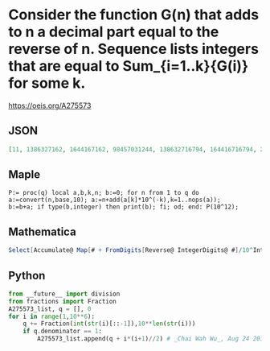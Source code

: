 # Consider the function G\(n\) that adds to n a decimal part equal to the reverse of n\. Sequence lists integers that are equal to Sum\_\{i\=1\.\.k\}\{G\(i\)\} for some k\.
https://oeis.org/A275573
## JSON
```JSON
[11, 1386327162, 1644167162, 98457031244, 138632716794, 164416716794, 215332031244, 3164184570305, 9845703124994, 13863271679994, 16441671679994, 21533203124994, 35992309570305, 984570312499994, 1386327167999994, 1644167167999994, 2153320312499994, 80783157348632805, 98457031249999994, 138632716799999994, 164416716799999994, 215332031249999994, 243634719848632805]
```
## Maple
```Maple
P:= proc(q) local a,b,k,n; b:=0; for n from 1 to q do
a:=convert(n,base,10); a:=n+add(a[k]*10^(-k),k=1..nops(a));
b:=b+a; if type(b,integer) then print(b); fi; od; end: P(10^12);
```
## Mathematica
```Mathematica
Select[Accumulate@ Map[# + FromDigits[Reverse@ IntegerDigits@ #]/10^IntegerLength@ # &, Range[10^7]], IntegerQ] (* _Michael De Vlieger_, Aug 02 2016 *)
```
## Python
```Python
from __future__ import division
from fractions import Fraction
A275573_list, q = [], 0
for i in range(1,10**6):
    q += Fraction(int(str(i)[::-1]),10**len(str(i)))
    if q.denominator == 1:
        A275573_list.append(q + i*(i+1)//2) # _Chai Wah Wu_, Aug 24 2016
```
